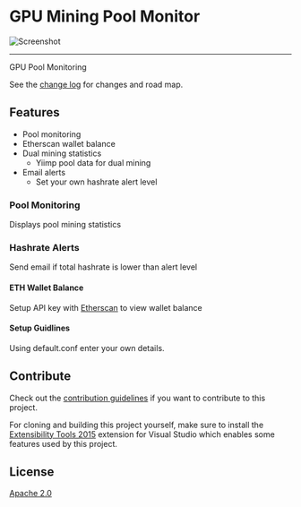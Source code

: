 # GPU Mining Pool Monitor

![Screenshot](http://full/path/to/img.jpg "Optional title")

---------------------------------------

GPU Pool Monitoring

See the [change log](CHANGELOG.md) for changes and road map.

## Features

- Pool monitoring
- Etherscan wallet balance
- Dual mining statistics
  - Yiimp pool data for dual mining
- Email alerts
  - Set your own hashrate alert level

### Pool Monitoring
Displays pool mining statistics

### Hashrate Alerts
Send email if total hashrate is lower than alert level

#### ETH Wallet Balance
Setup API key with [Etherscan](https://etherscan.io/) to view wallet balance

#### Setup Guidlines
Using default.conf enter your own details.

## Contribute
Check out the [contribution guidelines](CONTRIBUTING.md)
if you want to contribute to this project.

For cloning and building this project yourself, make sure
to install the
[Extensibility Tools 2015](https://visualstudiogallery.msdn.microsoft.com/ab39a092-1343-46e2-b0f1-6a3f91155aa6)
extension for Visual Studio which enables some features
used by this project.

## License
[Apache 2.0](LICENSE)
